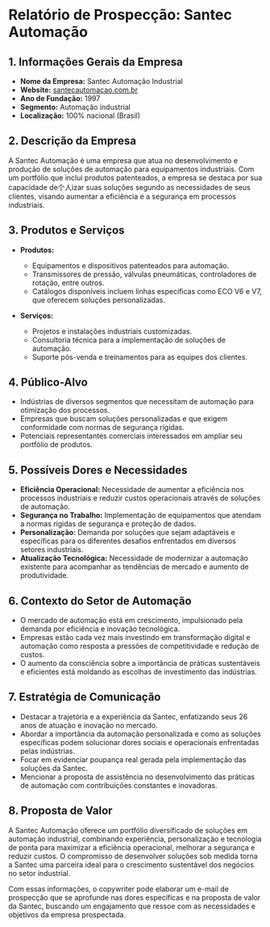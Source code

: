 # Relatório de Prospecção: Santec Automação

## 1. **Informações Gerais da Empresa**
   - **Nome da Empresa:** Santec Automação Industrial
   - **Website:** [santecautomacao.com.br](http://www.santecautomacao.com.br)
   - **Ano de Fundação:** 1997
   - **Segmento:** Automação industrial
   - **Localização:** 100% nacional (Brasil)

## 2. **Descrição da Empresa**
A Santec Automação é uma empresa que atua no desenvolvimento e produção de soluções de automação para equipamentos industriais. Com um portfólio que inclui produtos patenteados, a empresa se destaca por sua capacidade de个人izar suas soluções segundo as necessidades de seus clientes, visando aumentar a eficiência e a segurança em processos industriais.

## 3. **Produtos e Serviços**
   - **Produtos:**
     - Equipamentos e dispositivos patenteados para automação.
     - Transmissores de pressão, válvulas pneumáticas, controladores de rotação, entre outros.
     - Catálogos disponíveis incluem linhas específicas como ECO V6 e V7, que oferecem soluções personalizadas.

   - **Serviços:**
     - Projetos e instalações industriais customizadas.
     - Consultoria técnica para a implementação de soluções de automação.
     - Suporte pós-venda e treinamentos para as equipes dos clientes.

## 4. **Público-Alvo**
   - Indústrias de diversos segmentos que necessitam de automação para otimização dos processos.
   - Empresas que buscam soluções personalizadas e que exigem conformidade com normas de segurança rígidas.
   - Potenciais representantes comerciais interessados em ampliar seu portfólio de produtos.

## 5. **Possíveis Dores e Necessidades**
   - **Eficiência Operacional:** Necessidade de aumentar a eficiência nos processos industriais e reduzir custos operacionais através de soluções de automação.
   - **Segurança no Trabalho:** Implementação de equipamentos que atendam a normas rígidas de segurança e proteção de dados.
   - **Personalização:** Demanda por soluções que sejam adaptáveis e específicas para os diferentes desafios enfrentados em diversos setores industriais.
   - **Atualização Tecnológica:** Necessidade de modernizar a automação existente para acompanhar as tendências de mercado e aumento de produtividade.

## 6. **Contexto do Setor de Automação**
   - O mercado de automação está em crescimento, impulsionado pela demanda por eficiência e inovação tecnológica.
   - Empresas estão cada vez mais investindo em transformação digital e automação como resposta a pressões de competitividade e redução de custos.
   - O aumento da consciência sobre a importância de práticas sustentáveis e eficientes está moldando as escolhas de investimento das indústrias.

## 7. **Estratégia de Comunicação**
   - Destacar a trajetória e a experiência da Santec, enfatizando seus 26 anos de atuação e inovação no mercado.
   - Abordar a importância da automação personalizada e como as soluções específicas podem solucionar dores sociais e operacionais enfrentadas pelas indústrias.
   - Focar em evidenciar poupança real gerada pela implementação das soluções da Santec.
   - Mencionar a proposta de assistência no desenvolvimento das práticas de automação com contribuições constantes e inovadoras.

## 8. **Proposta de Valor**
   A Santec Automação oferece um portfólio diversificado de soluções em automação industrial, combinando experiência, personalização e tecnologia de ponta para maximizar a eficiência operacional, melhorar a segurança e reduzir custos. O compromisso de desenvolver soluções sob medida torna a Santec uma parceira ideal para o crescimento sustentável dos negócios no setor industrial.

Com essas informações, o copywriter pode elaborar um e-mail de prospecção que se aprofunde nas dores específicas e na proposta de valor da Santec, buscando um engajamento que ressoe com as necessidades e objetivos da empresa prospectada.